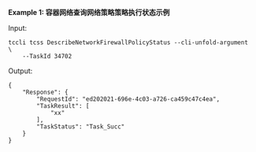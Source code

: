 **Example 1: 容器网络查询网络策略策略执行状态示例**



Input: 

```
tccli tcss DescribeNetworkFirewallPolicyStatus --cli-unfold-argument  \
    --TaskId 34702
```

Output: 
```
{
    "Response": {
        "RequestId": "ed202021-696e-4c03-a726-ca459c47c4ea",
        "TaskResult": [
            "xx"
        ],
        "TaskStatus": "Task_Succ"
    }
}
```

